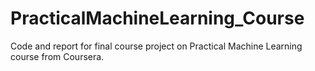 # PracticalMachineLearning_Course
Code and report for final course project on Practical Machine Learning course from Coursera.
